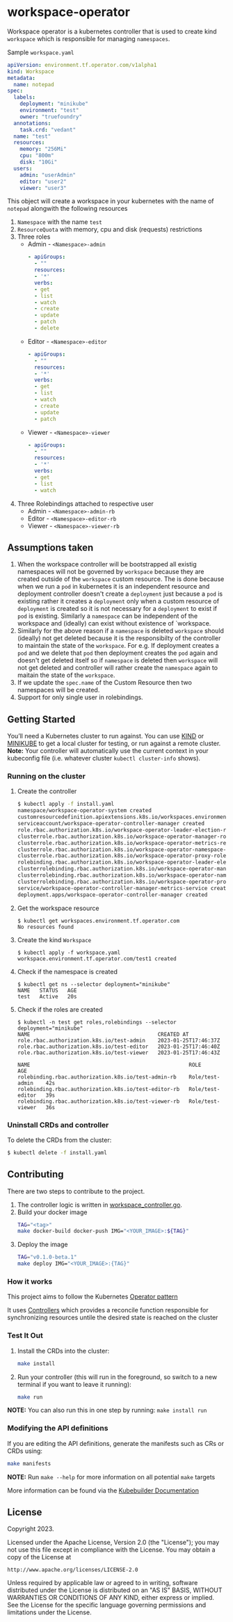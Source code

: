 # workspace-operator
Workspace operator is a kubernetes controller that is used to create kind `workspace` which is responsible for managing `namespaces`.

Sample `workspace.yaml`
```yaml
apiVersion: environment.tf.operator.com/v1alpha1
kind: Workspace
metadata:
  name: notepad
spec:
  labels:
    deployment: "minikube"
    environment: "test"
    owner: "truefoundry"
  annotations:
    task.crd: "vedant"
  name: "test"
  resources:
    memory: "256Mi"
    cpu: "800m"
    disk: "10Gi"
  users:
    admin: "userAdmin"
    editor: "user2"
    viewer: "user3"
```
This object will create a workspace in your kubernetes with the name of `notepad` alongwith the following resources
1. `Namespace` with the name `test`
2. `ResourceQuota` with memory, cpu and disk (requests) restrictions
3. Three roles
    - Admin - `<Namespace>-admin` 
        ```yaml
        - apiGroups:
          - ""
          resources:
          - '*'
          verbs:
          - get
          - list
          - watch
          - create
          - update
          - patch
          - delete
        ``` 
    - Editor - `<Namespace>-editor`
        ```yaml
        - apiGroups:
          - ""
          resources:
          - '*'
          verbs:
          - get
          - list
          - watch
          - create
          - update
          - patch
        ```
    - Viewer - `<Namespace>-viewer` 
        ```yaml
        - apiGroups:
          - ""
          resources:
          - '*'
          verbs:
          - get
          - list
          - watch
        ```
4. Three Rolebindings attached to respective user
    - Admin - `<Namespace>-admin-rb`
    - Editor - `<Namespace>-editor-rb`
    - Viewer - `<Namespace>-viewer-rb`

## Assumptions taken
1. When the workspace controller will be bootstrapped all existig namespaces will not be governed by `workspace` because they are created outside of the `workspace` custom resource. The is done because when we run a `pod` in kubernetes it is an independent resource and deployment controller doesn't create a `deployment` just because a `pod` is existing rather it creates a `deployment` only when a custom resource of `deployment` is created so it is not necessary for a `deployment` to exist if `pod` is existing. Similarly a `namespace` can be independent of the workspace and (ideally) can exist without existence of `workspace.
2. Similarly for the above reason if a `namespace` is deleted `workspace` should (ideally) not get deleted because it is the responsibilty of the controller to maintain the state of the `workspace`. For e.g. If deployment creates a `pod` and we delete that `pod` then deployment creates the `pod` again and doesn't get deleted itself so if `namespace` is deleted then `workspace` will not get deleted and controller will rather create the `namespace` again to maitain the state of the `workspace`.
2. If we update the `spec.name` of the Custom Resource then two namespaces will be created.
3. Support for only single user in rolebindings.

## Getting Started
You’ll need a Kubernetes cluster to run against. You can use [KIND](https://sigs.k8s.io/kind) or [MINIKUBE](https://minikube.sigs.k8s.io/docs/) to get a local cluster for testing, or run against a remote cluster.
**Note:** Your controller will automatically use the current context in your kubeconfig file (i.e. whatever cluster `kubectl cluster-info` shows).

### Running on the cluster
1. Create the controller
    ```bash
    $ kubectl apply -f install.yaml
    namespace/workspace-operator-system created
    customresourcedefinition.apiextensions.k8s.io/workspaces.environment.tf.operator.com created
    serviceaccount/workspace-operator-controller-manager created
    role.rbac.authorization.k8s.io/workspace-operator-leader-election-role created
    clusterrole.rbac.authorization.k8s.io/workspace-operator-manager-role created
    clusterrole.rbac.authorization.k8s.io/workspace-operator-metrics-reader created
    clusterrole.rbac.authorization.k8s.io/workspace-operator-namespace-clusterrole created
    clusterrole.rbac.authorization.k8s.io/workspace-operator-proxy-role created
    rolebinding.rbac.authorization.k8s.io/workspace-operator-leader-election-rolebinding created
    clusterrolebinding.rbac.authorization.k8s.io/workspace-operator-manager-rolebinding created
    clusterrolebinding.rbac.authorization.k8s.io/workspace-operator-namespace-cluster-rolebinding created
    clusterrolebinding.rbac.authorization.k8s.io/workspace-operator-proxy-rolebinding created
    service/workspace-operator-controller-manager-metrics-service created
    deployment.apps/workspace-operator-controller-manager created
    ```
2. Get the workspace resource
    ```
    $ kubectl get workspaces.environment.tf.operator.com 
    No resources found
    ```
3. Create the kind `Workspace`
    ```
    $ kubectl apply -f workspace.yaml 
    workspace.environment.tf.operator.com/test1 created
    ```
4. Check if the namespace is created
    ```
    $ kubectl get ns --selector deployment="minikube"
    NAME   STATUS   AGE
    test   Active   20s
    ```
5. Check if the roles are created
    ```
    $ kubectl -n test get roles,rolebindings --selector deployment="minikube"
    NAME                                         CREATED AT
    role.rbac.authorization.k8s.io/test-admin    2023-01-25T17:46:37Z
    role.rbac.authorization.k8s.io/test-editor   2023-01-25T17:46:40Z
    role.rbac.authorization.k8s.io/test-viewer   2023-01-25T17:46:43Z

    NAME                                                   ROLE               AGE
    rolebinding.rbac.authorization.k8s.io/test-admin-rb    Role/test-admin    42s
    rolebinding.rbac.authorization.k8s.io/test-editor-rb   Role/test-editor   39s
    rolebinding.rbac.authorization.k8s.io/test-viewer-rb   Role/test-viewer   36s
    ```
### Uninstall CRDs and controller
To delete the CRDs from the cluster:

```bash
$ kubectl delete -f install.yaml
```

## Contributing
There are two steps to contribute to the project.
1. The controller logic is written in [workspace_controller.go](./controllers/workspace_controller.go).
2. Build your docker image 
    ```bash
    TAG="<tag>"
    make docker-build docker-push IMG="<YOUR_IMAGE>:${TAG}"
    ```
3. Deploy the image 
    ```bash
    TAG="v0.1.0-beta.1"
    make deploy IMG="<YOUR_IMAGE>:{TAG}"
    ```

### How it works
This project aims to follow the Kubernetes [Operator pattern](https://kubernetes.io/docs/concepts/extend-kubernetes/operator/)

It uses [Controllers](https://kubernetes.io/docs/concepts/architecture/controller/) 
which provides a reconcile function responsible for synchronizing resources untile the desired state is reached on the cluster 

### Test It Out
1. Install the CRDs into the cluster:
    ```sh
    make install
    ```
2. Run your controller (this will run in the foreground, so switch to a new terminal if you want to leave it running):
    ```sh
    make run
    ```

**NOTE:** You can also run this in one step by running: `make install run`

### Modifying the API definitions
If you are editing the API definitions, generate the manifests such as CRs or CRDs using:

```sh
make manifests
```

**NOTE:** Run `make --help` for more information on all potential `make` targets

More information can be found via the [Kubebuilder Documentation](https://book.kubebuilder.io/introduction.html)

## License

Copyright 2023.

Licensed under the Apache License, Version 2.0 (the "License");
you may not use this file except in compliance with the License.
You may obtain a copy of the License at

    http://www.apache.org/licenses/LICENSE-2.0

Unless required by applicable law or agreed to in writing, software
distributed under the License is distributed on an "AS IS" BASIS,
WITHOUT WARRANTIES OR CONDITIONS OF ANY KIND, either express or implied.
See the License for the specific language governing permissions and
limitations under the License.

